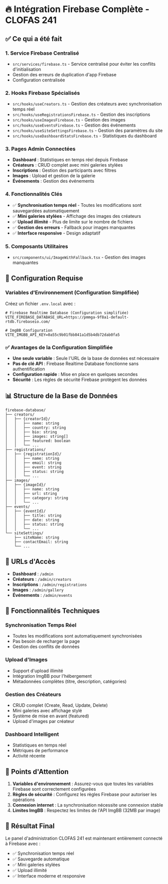 # 🔥 Intégration Firebase Complète - CLOFAS 241

## ✅ Ce qui a été fait

### 1. **Service Firebase Centralisé**
- `src/services/firebase.ts` - Service centralisé pour éviter les conflits d'initialisation
- Gestion des erreurs de duplication d'app Firebase
- Configuration centralisée

### 2. **Hooks Firebase Spécialisés**
- `src/hooks/useCreators.ts` - Gestion des créateurs avec synchronisation temps réel
- `src/hooks/useRegistrationsFirebase.ts` - Gestion des inscriptions
- `src/hooks/useImagesFirebase.ts` - Gestion des images
- `src/hooks/useEventsFirebase.ts` - Gestion des événements
- `src/hooks/useSiteSettingsFirebase.ts` - Gestion des paramètres du site
- `src/hooks/useDashboardStatsFirebase.ts` - Statistiques du dashboard

### 3. **Pages Admin Connectées**
- **Dashboard** : Statistiques en temps réel depuis Firebase
- **Créateurs** : CRUD complet avec mini galeries stylées
- **Inscriptions** : Gestion des participants avec filtres
- **Images** : Upload et gestion de la galerie
- **Événements** : Gestion des événements

### 4. **Fonctionnalités Clés**
- ✅ **Synchronisation temps réel** - Toutes les modifications sont sauvegardées automatiquement
- ✅ **Mini galeries stylées** - Affichage des images des créateurs
- ✅ **Upload illimité** - Plus de limite sur le nombre de fichiers
- ✅ **Gestion des erreurs** - Fallback pour images manquantes
- ✅ **Interface responsive** - Design adaptatif

### 5. **Composants Utilitaires**
- `src/components/ui/ImageWithFallback.tsx` - Gestion des images manquantes

## 🚀 Configuration Requise

### Variables d'Environnement (Configuration Simplifiée)
Créez un fichier `.env.local` avec :

```env
# Firebase Realtime Database (Configuration simplifiée)
VITE_FIREBASE_DATABASE_URL=https://pmmga-9f8a1-default-rtdb.firebaseio.com/

# ImgBB Configuration
VITE_IMGBB_API_KEY=0a55c9b01fbb841a1d5b4db72dab0fa5
```

### ✅ Avantages de la Configuration Simplifiée
- **Une seule variable** : Seule l'URL de la base de données est nécessaire
- **Pas de clé API** : Firebase Realtime Database fonctionne sans authentification
- **Configuration rapide** : Mise en place en quelques secondes
- **Sécurité** : Les règles de sécurité Firebase protègent les données

## 📊 Structure de la Base de Données

```
firebase-database/
├── creators/
│   ├── {creatorId}/
│   │   ├── name: string
│   │   ├── country: string
│   │   ├── bio: string
│   │   ├── images: string[]
│   │   ├── featured: boolean
│   │   └── ...
├── registrations/
│   ├── {registrationId}/
│   │   ├── name: string
│   │   ├── email: string
│   │   ├── event: string
│   │   ├── status: string
│   │   └── ...
├── images/
│   ├── {imageId}/
│   │   ├── name: string
│   │   ├── url: string
│   │   ├── category: string
│   │   └── ...
├── events/
│   ├── {eventId}/
│   │   ├── title: string
│   │   ├── date: string
│   │   ├── status: string
│   │   └── ...
└── siteSettings/
    ├── siteName: string
    ├── contactEmail: string
    └── ...
```

## 🎯 URLs d'Accès

- **Dashboard** : `/admin`
- **Créateurs** : `/admin/creators`
- **Inscriptions** : `/admin/registrations`
- **Images** : `/admin/gallery`
- **Événements** : `/admin/events`

## 🔧 Fonctionnalités Techniques

### Synchronisation Temps Réel
- Toutes les modifications sont automatiquement synchronisées
- Pas besoin de recharger la page
- Gestion des conflits de données

### Upload d'Images
- Support d'upload illimité
- Intégration ImgBB pour l'hébergement
- Métadonnées complètes (titre, description, catégories)

### Gestion des Créateurs
- CRUD complet (Create, Read, Update, Delete)
- Mini galeries avec affichage stylé
- Système de mise en avant (featured)
- Upload d'images par créateur

### Dashboard Intelligent
- Statistiques en temps réel
- Métriques de performance
- Activité récente

## 🚨 Points d'Attention

1. **Variables d'environnement** : Assurez-vous que toutes les variables Firebase sont correctement configurées
2. **Règles de sécurité** : Configurez les règles Firebase pour autoriser les opérations
3. **Connexion internet** : La synchronisation nécessite une connexion stable
4. **Limites ImgBB** : Respectez les limites de l'API ImgBB (32MB par image)

## 🎉 Résultat Final

Le panel d'administration CLOFAS 241 est maintenant entièrement connecté à Firebase avec :
- ✅ Synchronisation temps réel
- ✅ Sauvegarde automatique
- ✅ Mini galeries stylées
- ✅ Upload illimité
- ✅ Interface moderne et responsive
